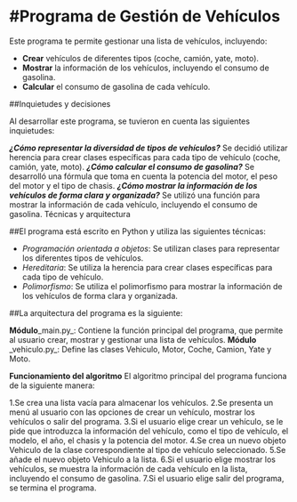 <h1 aling="center"> #Programa de Gestión de Vehículos </h1>

Este programa te permite gestionar una lista de vehículos, incluyendo:

- **Crear** vehículos de diferentes tipos (coche, camión, yate, moto).
- **Mostrar** la información de los vehículos, incluyendo el consumo de gasolina.
- **Calcular** el consumo de gasolina de cada vehículo.

##Inquietudes y decisiones

Al desarrollar este programa, se tuvieron en cuenta las siguientes inquietudes:

**_¿Cómo representar la diversidad de tipos de vehículos?_** Se decidió utilizar herencia para crear clases específicas para cada tipo de vehículo (coche, camión, yate, moto).
**_¿Cómo calcular el consumo de gasolina?_** Se desarrolló una fórmula que toma en cuenta la potencia del motor, el peso del motor y el tipo de chasis.
**_¿Cómo mostrar la información de los vehículos de forma clara y organizada?_** Se utilizó una función para mostrar la información de cada vehículo, incluyendo el consumo de gasolina.
Técnicas y arquitectura

##El programa está escrito en Python y utiliza las siguientes técnicas:

* _Programación orientada a objetos_: Se utilizan clases para representar los diferentes tipos de vehículos.
* _Hereditaria_: Se utiliza la herencia para crear clases específicas para cada tipo de vehículo.
* _Polimorfismo_: Se utiliza el polimorfismo para mostrar la información de los vehículos de forma clara y organizada.

##La arquitectura del programa es la siguiente:

**Módulo**\_main.py\_: Contiene la función principal del programa, que permite al usuario crear, mostrar y gestionar una lista de vehículos.
**Módulo** \_vehiculo.py\_: Define las clases Vehiculo, Motor, Coche, Camion, Yate y Moto.

**Funcionamiento del algoritmo**
El algoritmo principal del programa funciona de la siguiente manera:

1.Se crea una lista vacía para almacenar los vehículos.
2.Se presenta un menú al usuario con las opciones de crear un vehículo, mostrar los vehículos o salir del programa.
3.Si el usuario elige crear un vehículo, se le pide que introduzca la información del vehículo, como el tipo de vehículo, el modelo, el año, el chasis y la potencia del motor.
4.Se crea un nuevo objeto Vehiculo de la clase correspondiente al tipo de vehículo seleccionado.
5.Se añade el nuevo objeto Vehiculo a la lista.
6.Si el usuario elige mostrar los vehículos, se muestra la información de cada vehículo en la lista, incluyendo el consumo de gasolina. 
7.Si el usuario elige salir del programa, se termina el programa. 